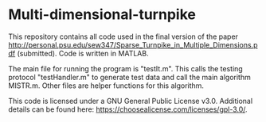 # Multi-dimensional-turnpike
This repository contains all code used in the final version of the paper http://personal.psu.edu/sew347/Sparse_Turnpike_in_Multiple_Dimensions.pdf (submitted). Code is written in MATLAB.

The main file for running the program is "testIt.m". This calls the testing protocol "testHandler.m" to generate test data and call the main algorithm MISTR.m. Other files are helper functions for this algorithm.

This code is licensed under a GNU General Public License v3.0. Additional details can be found here: https://choosealicense.com/licenses/gpl-3.0/.
